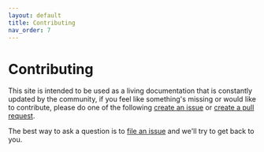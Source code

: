 ```yaml
---
layout: default
title: Contributing
nav_order: 7
---
```


# Contributing

This site is intended to be used as a living documentation that is constantly updated by the community, if you feel like something's missing or would like to contribute, please do one of the following [create an issue](https://github.com/go-compression/go-compression.github.io/issues/new) or [create a pull request](https://github.com/go-compression/go-compression.github.io/compare).

The best way to ask a question is to [file an issue](https://github.com/go-compression/go-compression.github.io/issues/new) and we'll try to get back to you.
